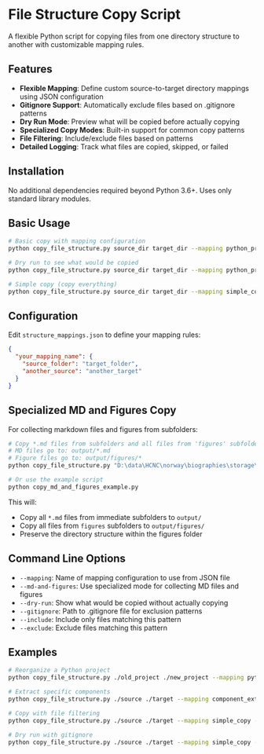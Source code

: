 # File Structure Copy Script

A flexible Python script for copying files from one directory structure to another with customizable mapping rules.

## Features

- **Flexible Mapping**: Define custom source-to-target directory mappings using JSON configuration
- **Gitignore Support**: Automatically exclude files based on .gitignore patterns
- **Dry Run Mode**: Preview what will be copied before actually copying
- **Specialized Copy Modes**: Built-in support for common copy patterns
- **File Filtering**: Include/exclude files based on patterns
- **Detailed Logging**: Track what files are copied, skipped, or failed

## Installation

No additional dependencies required beyond Python 3.6+. Uses only standard library modules.

## Basic Usage

```bash
# Basic copy with mapping configuration
python copy_file_structure.py source_dir target_dir --mapping python_project_reorganization

# Dry run to see what would be copied
python copy_file_structure.py source_dir target_dir --mapping python_project_reorganization --dry-run

# Simple copy (copy everything)
python copy_file_structure.py source_dir target_dir --mapping simple_copy
```

## Configuration

Edit `structure_mappings.json` to define your mapping rules:

```json
{
  "your_mapping_name": {
    "source_folder": "target_folder",
    "another_source": "another_target"
  }
}
```

## Specialized MD and Figures Copy

For collecting markdown files and figures from subfolders:

```bash
# Copy *.md files from subfolders and all files from 'figures' subfolders
# MD files go to: output/*.md
# Figure files go to: output/figures/*
python copy_file_structure.py "D:\data\HCNC\norway\biographies\storage\MonkeyOCR" "D:\data\HCNC\norway\biographies\storage\MonkeyOCR" --md-and-figures

# Or use the example script
python copy_md_and_figures_example.py
```

This will:
- Copy all `*.md` files from immediate subfolders to `output/`
- Copy all files from `figures` subfolders to `output/figures/`
- Preserve the directory structure within the figures folder

## Command Line Options

- `--mapping`: Name of mapping configuration to use from JSON file
- `--md-and-figures`: Use specialized mode for collecting MD files and figures
- `--dry-run`: Show what would be copied without actually copying
- `--gitignore`: Path to .gitignore file for exclusion patterns
- `--include`: Include only files matching this pattern
- `--exclude`: Exclude files matching this pattern

## Examples

```bash
# Reorganize a Python project
python copy_file_structure.py ./old_project ./new_project --mapping python_project_reorganization

# Extract specific components
python copy_file_structure.py ./source ./target --mapping component_extraction

# Copy with file filtering
python copy_file_structure.py ./source ./target --mapping simple_copy --include "*.py" --exclude "*test*"

# Dry run with gitignore
python copy_file_structure.py ./source ./target --mapping simple_copy --gitignore .gitignore --dry-run
```
